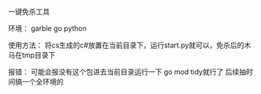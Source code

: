 一键免杀工具

环境：
garble
go
python


使用方法：
将cs生成的c#放置在当前目录下，运行start.py就可以，免杀后的木马在tmp目录下

报错：
可能会报没有这个包进去当前目录运行一下
go mod tidy就行了
后续抽时间搞一个全环境的